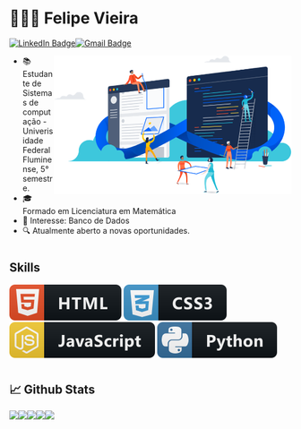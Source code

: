 # 👨🏻‍💻 Felipe Vieira 
[![LinkedIn Badge](https://img.shields.io/badge/-Felipe%20Vieira-6495ED?style=flat-square&labelColor=6495ED&logo=linkedin&logoColor=white&link=https://www.linkedin.com/in/felipedeav)](https://www.linkedin.com/in/felipedeav)[![Gmail Badge](https://img.shields.io/badge/-felipeav@id.uff.br-c13232?style=flat-square&logo=Gmail&logoColor=white&link=mailto:felipeav@id.uff.br)](mailto:felipeav@id.uff.br)



<img align="right"  src="https://github.com/FelipedeAV/felipedeav/blob/main/foto.png" width="425px"/>

- 📚 Estudante de Sistemas de computação - Univerisidade Federal Fluminense, 5° semestre.
- 🎓 Formado em Licenciatura em Matemática
- 💙 Interesse: Banco de Dados
- 🔍 Atualmente aberto a novas oportunidades.

#
## Skills
![Language1](https://raw.githubusercontent.com/8bithemant/8bithemant/master/svg/dev/languages/html.svg)
![Language1](https://raw.githubusercontent.com/MikeCodesDotNET/ColoredBadges/master/svg/dev/languages/css3.svg)
![Language1](https://raw.githubusercontent.com/8bithemant/8bithemant/master/svg/dev/languages/js.svg)
![Language1](https://raw.githubusercontent.com/8bithemant/8bithemant/master/svg/dev/languages/python.svg)

#
## 📈 Github Stats

![](https://github-profile-summary-cards.vercel.app/api/cards/profile-details?username=felipedeav&theme=github_dark)![](https://github-profile-summary-cards.vercel.app/api/cards/repos-per-language?username=felipedeav&theme=github_dark)![](https://github-profile-summary-cards.vercel.app/api/cards/stats?username=felipedeav&theme=github_dark)![](https://github-profile-summary-cards.vercel.app/api/cards/most-commit-language?username=felipedeav&theme=github_dark)![](https://github-profile-summary-cards.vercel.app/api/cards/productive-time?username=felipedeav&theme=github_dark)
